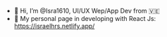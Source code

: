 - 👋 Hi, I’m @Isra1610, UI/UX Wep/App Dev from 🇻🇪
- 👀 My personal page in developing with React Js: https://israelhrs.netlify.app/

<!---
Isra1610/Isra1610 is a ✨ special ✨ repository because its `README.md` (this file) appears on your GitHub profile.
You can click the Preview link to take a look at your changes.
--->
